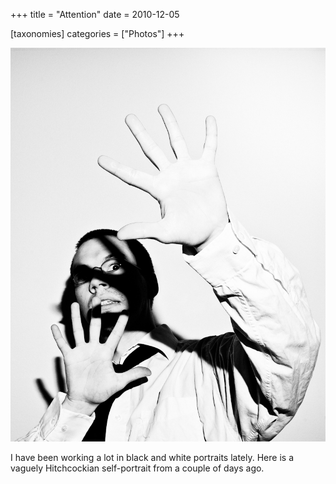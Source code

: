 +++
title = "Attention"
date = 2010-12-05

[taxonomies]
categories = ["Photos"]
+++

![Attention](attention.jpeg)

I have been working a lot in black and white portraits lately. Here is a vaguely Hitchcockian self-portrait from a couple of days ago.
